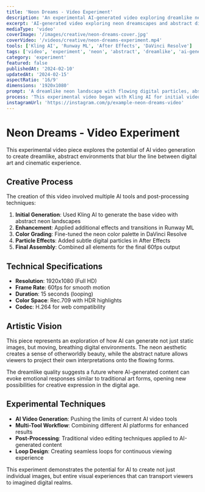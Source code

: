 ```yaml
---
title: 'Neon Dreams - Video Experiment'
description: 'An experimental AI-generated video exploring dreamlike neon landscapes and abstract digital environments, pushing the boundaries of AI video generation.'
excerpt: 'AI-generated video exploring neon dreamscapes and abstract digital environments'
mediaType: 'video'
coverImage: '/images/creative/neon-dreams-cover.jpg'
coverVideo: '/videos/creative/neon-dreams-experiment.mp4'
tools: ['Kling AI', 'Runway ML', 'After Effects', 'DaVinci Resolve']
tags: ['video', 'experiment', 'neon', 'abstract', 'dreamlike', 'ai-generation']
category: 'experiment'
featured: false
publishedAt: '2024-02-10'
updatedAt: '2024-02-15'
aspectRatio: '16/9'
dimensions: '1920x1080'
prompt: 'A dreamlike neon landscape with flowing digital particles, abstract geometric shapes floating in a dark void, soft neon glows in cyan and magenta, ethereal atmosphere, smooth camera movement, 60fps'
process: 'This experimental video began with Kling AI for initial video generation, exploring abstract neon landscapes. The raw AI output was then enhanced in Runway ML for additional effects and smooth transitions. Final color grading and timing adjustments were made in DaVinci Resolve, with some particle effects added in After Effects for enhanced visual impact.'
instagramUrl: 'https://instagram.com/p/example-neon-dreams-video'
---
```


# Neon Dreams - Video Experiment

This experimental video piece explores the potential of AI video generation to create dreamlike, abstract environments that blur the line between digital art and cinematic experience.

## Creative Process

The creation of this video involved multiple AI tools and post-processing techniques:

1. **Initial Generation**: Used Kling AI to generate the base video with abstract neon landscapes
2. **Enhancement**: Applied additional effects and transitions in Runway ML
3. **Color Grading**: Fine-tuned the neon color palette in DaVinci Resolve
4. **Particle Effects**: Added subtle digital particles in After Effects
5. **Final Assembly**: Combined all elements for the final 60fps output

## Technical Specifications

- **Resolution**: 1920x1080 (Full HD)
- **Frame Rate**: 60fps for smooth motion
- **Duration**: 15 seconds (looping)
- **Color Space**: Rec.709 with HDR highlights
- **Codec**: H.264 for web compatibility

## Artistic Vision

This piece represents an exploration of how AI can generate not just static images, but moving, breathing digital environments. The neon aesthetic creates a sense of otherworldly beauty, while the abstract nature allows viewers to project their own interpretations onto the flowing forms.

The dreamlike quality suggests a future where AI-generated content can evoke emotional responses similar to traditional art forms, opening new possibilities for creative expression in the digital age.

## Experimental Techniques

- **AI Video Generation**: Pushing the limits of current AI video tools
- **Multi-Tool Workflow**: Combining different AI platforms for enhanced results
- **Post-Processing**: Traditional video editing techniques applied to AI-generated content
- **Loop Design**: Creating seamless loops for continuous viewing experience

This experiment demonstrates the potential for AI to create not just individual images, but entire visual experiences that can transport viewers to imagined digital realms.
